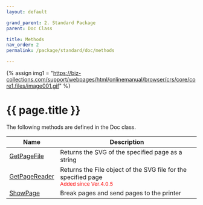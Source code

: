 ```yaml
---
layout: default

grand_parent: 2. Standard Package
parent: Doc Class

title: Methods
nav_order: 2
permalink: /package/standard/doc/methods

---
```

{% assign img1 = "https://biz-collections.com/support/webpages/html/onlinemanual/browser/crs/core/core1.files/image001.gif" %}


# {{ page.title }}

The following methods are defined in the Doc class.

|Name       |  Description |
|----------	|--------------|
|[GetPageFile](/package/standard/doc/methods/getpagefile)       | Returns the SVG of the specified page as a string|
|[GetPageReader](/package/standard/doc/methods/getpagereader)       | Returns the File object of the SVG file for the specified page<br><small><span style="color:red">Added since Ver.4.0.5</span></small>|
|[ShowPage](/package/standard/doc/methods/showpage)       | Break pages and send pages to the printer|